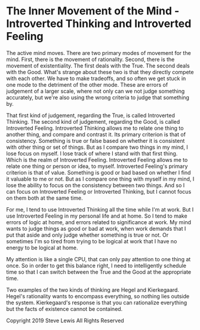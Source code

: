 # The Inner Movement of the Mind - Introverted Thinking and Introverted Feeling

The active mind moves. There are two primary modes of movement for the mind. First, there is the movement of rationality. Second, there is the movement of existentiality. The first deals with the True. The second deals with the Good. What's strange about these two is that they directly compete with each other. We have to make tradeoffs, and so often we get stuck in one mode to the detriment of the other mode. These are errors of judgement of a larger scale, where not only can we not judge something accurately, but we're also using the wrong criteria to judge that something by.

That first kind of judgement, regarding the True, is called Introverted Thinking. The second kind of judgement, regarding the Good, is called Introverted Feeling. Introverted Thinking allows me to relate one thing to another thing, and compare and contrast it. Its primary criterion is that of consistency. Something is true or false based on whether it is consistent with other thing or set of things. But as I compare two things in my mind, I lose focus on myself. I lose track of where I stand with that first thing. Which is the realm of Introverted Feeling. Introverted Feeling allows me to relate one thing or person or idea, to myself. Introverted Feeling's primary criterion is that of value. Something is good or bad based on whether I find it valuable to me or not. But as I compare one thing with myself in my mind, I lose the ability to focus on the consistency between two things. And so I can focus on Introverted Feeling or Introverted Thinking, but I cannot focus on them both at the same time.

For me, I tend to use Introverted Thinking all the time while I'm at work. But I use Introverted Feeling in my personal life and at home. So I tend to make errors of logic at home, and errors related to significance at work. My mind wants to judge things as good or bad at work, when work demands that I put that aside and only judge whether something is true or not. Or sometimes I'm so tired from trying to be logical at work that I have no energy to be logical at home.

My attention is like a single CPU, that can only pay attention to one thing at once. So in order to get this balance right, I need to intelligently schedule time so that I can switch between the True and the Good at the appropriate time.

Two examples of the two kinds of thinking are Hegel and Kierkegaard. Hegel's rationality wants to encompass everything, so nothing lies outside the system. Kierkegaard's response is that you can rationalize everything but the facts of existence cannot be contained.

Copyright 2019 Steve Lewis All Rights Reserved
